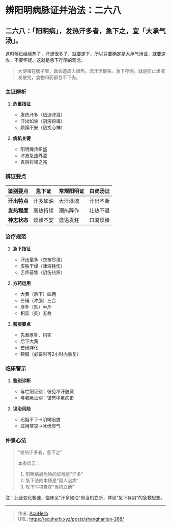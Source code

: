 # 辨阳明病脉证并治法：二六八


## 二六八：「阳明病」，发热汗多者，急下之，宜「大承气汤」。

<!--more-->

这时候已经燥热了，汗流很多了，就要速下，所以只要确定是大承气汤证，就要速攻，不要怀疑。这就是急下存阴的观念。

> 大便堵在肠子里，就会造成人很热，流汗流很多。急下存阴，就是防止津液发散完，食物和药都吞不下去。

### 主证辨析
1. **危重指征**
   - 发热汗多（热迫津泄）
   - 汗出如油（阴液将竭）
   - 烦躁不安（热扰心神）

2. **病机关键**
   - 阳明燥热炽盛
   - 津液急速外泄
   - 真阴将竭之兆

### 辨证要点
| **鉴别要点** | **急下证** | **常规阳明证** | **白虎汤证** |
|--------------|------------|----------------|--------------|
| **汗出特点** | 汗多如油 | 大汗淋漓 | 汗出不断 |
| **发热程度** | 高热持续 | 潮热阵作 | 壮热不退 |
| **神志状态** | 烦躁不安 | 谵语发狂 | 口渴烦躁 |

### 治疗规范
1. **急下指征**
   - 汗出量多（衣被尽湿）
   - 皮肤干燥（津液耗伤）
   - 舌绛苔焦（阴伤热炽）

2. **方药运用**
   - 大黄（后下）四两
   - 芒硝（冲服）三合
   - 厚朴（炙）半斤
   - 枳实（炙）五枚

3. **煎服要点**
   - 先煮厚朴、枳实
   - 后下大黄
   - 芒硝烊化
   - 顿服（必要时可2小时内重复）

### 临床警示
1. **鉴别诊断**
   - 与亡阳证别：彼见冷汗肢厥
   - 与暑厥证别：彼有中暑病史

2. **误治风险**
   - 迟疑不下→阴竭阳脱
   - 过用寒凉→冰伏邪气

### 仲景心法
> "发热汗多者，急下之"
> 
> 本条启示：
> 1. 阳明病最危险的证候是"汗多"
> 2. 急下法的本质是"留人治病"
> 3. 攻下时机贵在"当机立断"

注：此证变化极速，临床见"汗多如油"即当机立断，体现"急下存阴"的急救思想。

---

> 作者: [AcuHerb](https://acuherb.xyz)  
> URL: https://acuherb.xyz/posts/shanghanlun-268/  

